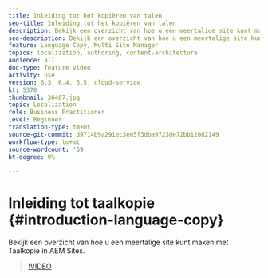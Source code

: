 ```yaml
---
title: Inleiding tot het kopiëren van talen
seo-title: Inleiding tot het kopiëren van talen
description: Bekijk een overzicht van hoe u een meertalige site kunt maken met Taalkopie in AEM Sites
seo-description: Bekijk een overzicht van hoe u een meertalige site kunt maken met Taalkopie in AEM Sites
feature: Language Copy, Multi Site Manager
topics: localization, authoring, content-architecture
audience: all
doc-type: feature video
activity: use
version: 6.3, 6.4, 6.5, cloud-service
kt: 5370
thumbnail: 36487.jpg
topic: Localization
role: Business Practitioner
level: Beginner
translation-type: tm+mt
source-git-commit: d9714b9a291ec3ee5f3dba9723de72bb120d2149
workflow-type: tm+mt
source-wordcount: '69'
ht-degree: 0%

---
```



# Inleiding tot taalkopie {#introduction-language-copy}

Bekijk een overzicht van hoe u een meertalige site kunt maken met Taalkopie in AEM Sites.

>[!VIDEO](https://video.tv.adobe.com/v/36487?quality=12&learn=on)
